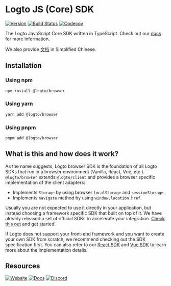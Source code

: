 # Logto JS (Core) SDK
[![Version](https://img.shields.io/npm/v/@logto/js)](https://www.npmjs.com/package/@logto/js)
[![Build Status](https://github.com/logto-io/js/actions/workflows/main.yml/badge.svg)](https://github.com/logto-io/js/actions/workflows/main.yml)
[![Codecov](https://img.shields.io/codecov/c/github/logto-io/js)](https://app.codecov.io/gh/logto-io/js?branch=master)

The Logto JavaScript Core SDK written in TypeScript. Check out our [docs](https://docs.logto.io/JavaScript/browser/) for more information.

We also provide [文档](https://docs.logto.io/zh-cn/sdk/JavaScript/browser/) in Simplified Chinese.

## Installation

### Using npm

```bash
npm install @logto/browser
```

### Using yarn

```bash
yarn add @logto/browser
```

### Using pnpm

```bash
pnpm add @logto/browser
```

## What is this and how does it work?

As the name suggests, Logto browser SDK is the foundation of all Logto SDKs that run in a browser environment (Vanilla, React, Vue, etc.). `@logto/browser` extends `@logto/client` and provides a browser specific implementation of the client adapters:

* Implements `Storage` by using browser `localStorage` and `sessionStorage`.
* Implements `navigate` method by using `window.location.href`.

Usually you are not expected to use it directly in your application, but instead choosing a framework specific SDK that built on top of it. We have already released a set of official SDKs to accelerate your integration. [Check this out](https://docs.logto.io/docs/recipes/integrate-logto/) and get started!

If Logto does not support your front-end framework and you want to create your own SDK from scratch, we recommend checking out the SDK specification first. You can also refer to our [React SDK](https://github.com/logto-io/js/tree/master/packages/react) and [Vue SDK](https://github.com/logto-io/js/tree/master/packages/react) to learn more about the implementation details.

## Resources

[![Website](https://img.shields.io/badge/website-logto.io-8262F8.svg)](https://logto.io/)
[![Docs](https://img.shields.io/badge/docs-logto.io-green.svg)](https://docs.logto.io/sdk/JavaScript/browser/)
[![Discord](https://img.shields.io/discord/965845662535147551?logo=discord&logoColor=ffffff&color=7389D8&cacheSeconds=600)](https://discord.gg/UEPaF3j5e6)